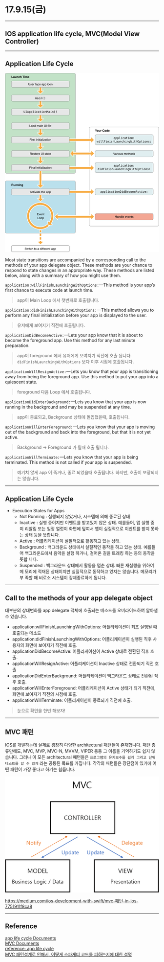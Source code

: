 # 17.9.15(금)

---
## IOS application life cycle, MVC(Model View Controller)
 
---

## Application Life Cycle 


<p align="center">

![screen](/study/image/app-launch.png)

</p>

Most state transitions are accompanied by a corresponding call to the methods of your app delegate object. These methods are your chance to respond to state changes in an appropriate way. These methods are listed below, along with a summary of how you might use them.

`application:willFinishLaunchingWithOptions:`—This method is your app’s first chance to execute code at launch time. <br>

> app이 Main Loop 에서 첫번째로 호출됩니다.

`application:didFinishLaunchingWithOptions:`—This method allows you to perform any final initialization before your app is displayed to the user.

> 유저에게 보여지기 직전에 호출됩니다.

`applicationDidBecomeActive:`—Lets your app know that it is about to become the foreground app. Use this method for any last minute preparation.

> app이 foreground 에서 유저에게 보여지기 직전에 호출 됩니다. `didFinishLaunchingWithOptions` 보다 이후 시점에 호출됩니다.

`applicationWillResignActive:`—Lets you know that your app is transitioning away from being the foreground app. Use this method to put your app into a quiescent state.

> foreground 다음 Loop 에서 호출됩니다.

`applicationDidEnterBackground:`—Lets you know that your app is now running in the background and may be suspended at any time.

> app이 종료되고, Background 상태에 돌입했을때, 호출됩니다.

`applicationWillEnterForeground:`—Lets you know that your app is moving out of the background and back into the foreground, but that it is not yet active.

> Background -> Foreground 가 될때 호출 됩니다.

`applicationWillTerminate:`—Lets you know that your app is being terminated. This method is not called if your app is suspended.

> 예기치 않게 app 이 죽거나, 종료 되었을때 호출됩니다. 하지만, 호출이 보장되지는 않습니다.

---

## Application Life Cycle 
- Execution States for Apps <br>
	- Not Running : 실행되지 않았거나, 시스템에 의해 종료된 상태
	- Inactive : 실행 중이지만 이벤트를 받고있지 않은 상태. 예를들어, 앱 실행 중 미 리알림 또는 일정 얼럿이 화면에 덮여서 앱이 실질적으로 이벤트를 받지 못하는 상태 등을 뜻합니다.
	- Active : 어플리케이션이 실질적으로 활동하고 있는 상태.
	- Background : 백그라운드 상태에서 실질적인 동작을 하고 있는 상태. 예를들어 백그라운드에서 음악을 실행 하거나, 걸어온 길을 트래킹 하는 등의 동작을 뜻합 니다.
	- Suspended : 백그라운드 상태에서 활동을 멈춘 상태. 빠른 재실행을 위하여 메 모리에 적재된 상태이지만 실질적으로 동작하고 있지는 않습니다. 메모리가 부 족할 때 비로소 시스템이 강제종료하게 됩니다.

---

## Call to the methods of your app delegate object

대부분의 상태변화를 app delegate 객체에 호출되는 메소드를 오버라이드하여 알아챌 수 있습니다.

- application:willFinishLaunchingWithOptions: 어플리케이션이 최초 실행될 때 호출되는 메소드
- application:didFinishLaunchingWithOptions: 어플리케이션이 실행된 직후 사용자의 화면에 보여지기 직전에 호출.
- applicationDidBecomeActive: 어플리케이션이 Active 상태로 전환된 직후 호출.
- applicationWillResignActive: 어플리케이션이 Inactive 상태로 전환되기 직전 호출
- applicationDidEnterBackground: 어플리케이션이 백그라운드 상태로 전환된 직후 호출.
- applicationWillEnterForeground: 어플리케이션이 Active 상태가 되기 직전에, 화면에 보여지기 직전의 시점에 호출.
- applicationWillTerminate: 어플리케이션이 종료되기 직전에 호출.
 		
> 눈으로 확인을 한번 해보자!
---

## MVC 패턴

IOS를 개발하는데 실제로 굉장히 다양한 architectural 패턴들이 존재합니다. 패턴 종류만해도, MVC, MVP, MVC-N, MVVM, VIPER 등등 그 이름을 기억하기도 쉽지 않습니다. 그러나 이 모든 architectural 패턴들은 `프로그램의 유지보수를 쉽게 그리고 단위 테스트를 할 수 있게` 라는 공통된 목표를 가집니다. 각각의 패턴들은 장단점이 있기에 어떤 패턴이 가장 좋다고 하기는 힘듭니다.

<p align="center">

![screen](/study/image/MVC.png)

</p>

<https://medium.com/ios-development-with-swift/mvc-패턴-in-ios-7751911f8ca8>

---

## Reference 
[app life cycle Documents](https://developer.apple.com/library/content/documentation/iPhone/Conceptual/iPhoneOSProgrammingGuide/TheAppLifeCycle/TheAppLifeCycle.html#//apple_ref/doc/uid/TP40007072-CH2-SW1) <br>
[MVC Documents](https://developer.apple.com/library/content/documentation/General/Conceptual/DevPedia-CocoaCore/MVC.html) <br>
[reference: app life cycle](https://developer.apple.com/documentation/uikit/core_app/managing_your_app_s_life_cycle#2934064) <br>
[MVC 패턴설계로 인해서, 어떻게 스파게티 코드를 피하는지에 대한 설명](https://www.youtube.com/watch?v=YrOiuIjLp9k&list=PLAwxTw4SYaPkGKjpeiLWz8ydvFEkmRkBn&index=14)